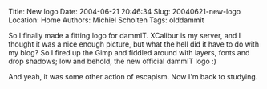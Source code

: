 Title: New logo
Date: 2004-06-21 20:46:34
Slug: 20040621-new-logo
Location: Home
Authors: Michiel Scholten
Tags: olddammit

<p>So I finally made a fitting logo for dammIT. XCalibur is my server, and I thought it was a nice enough picture, but what the hell did it have to do with my blog? So I fired up the Gimp and fiddled around with layers, fonts and drop shadows; low and behold, the new official dammIT logo :)</p>
<p>And yeah, it was some other action of escapism. Now I'm back to studying.</p>